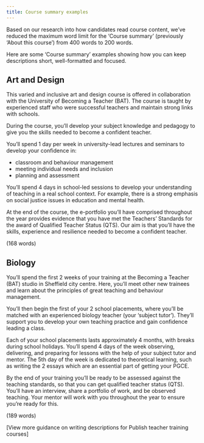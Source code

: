 ```yaml
---
title: Course summary examples
---
```


Based on our research into how candidates read course content, we’ve reduced the maximum word limit for the ‘Course summary’ (previously ‘About this course’) from 400 words to 200 words.

Here are some ‘Course summary’ examples showing how you can keep descriptions short, well-formatted and focused.

## Art and Design

This varied and inclusive art and design course is offered in collaboration with the University of Becoming a Teacher (BAT). The course is taught by experienced staff who were successful teachers and maintain strong links with schools.

During the course, you’ll develop your subject knowledge and pedagogy to give you the skills needed to become a confident teacher.

You’ll spend 1 day per week in university-lead lectures and seminars to develop your confidence in:

- classroom and behaviour management
- meeting individual needs and inclusion
- planning and assessment

You’ll spend 4 days in school-led sessions to develop your understanding of teaching in a real school context. For example, there is a strong emphasis on social justice issues in education and mental health.

At the end of the course, the e-portfolio you’ll have comprised throughout the year provides evidence that you have met the Teachers’ Standards for the award of Qualified Teacher Status (QTS). Our aim is that you’ll have the skills, experience and resilience needed to become a confident teacher.

(168 words)

## Biology

You’ll spend the first 2 weeks of your training at the Becoming a Teacher (BAT) studio in Sheffield city centre. Here, you’ll meet other new trainees and learn about the principles of great teaching and behaviour management.

You’ll then begin the first of your 2 school placements, where you’ll be matched with an experienced biology teacher (your ‘subject tutor’). They’ll support you to develop your own teaching practice and gain confidence leading a class.

Each of your school placements lasts approximately 4 months, with breaks during school holidays. You’ll spend 4 days of the week observing, delivering, and preparing for lessons with the help of your subject tutor and mentor. The 5th day of the week is dedicated to theoretical learning, such as writing the 2 essays which are an essential part of getting your PGCE.

By the end of your training you’ll be ready to be assessed against the teaching standards, so that you can get qualified teacher status (QTS). You’ll have an interview, share a portfolio of work, and be observed teaching. Your mentor will work with you throughout the year to ensure you’re ready for this.

(189 words)

[View more guidance on writing descriptions for Publish teacher training courses]
